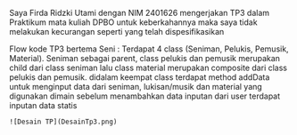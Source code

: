 Saya Firda Ridzki Utami dengan NIM 2401626 mengerjakan TP3 dalam Praktikum mata kuliah DPBO untuk keberkahannya maka saya tidak melakukan kecurangan seperti yang telah dispesifikasikan

Flow kode TP3 bertema Seni :
Terdapat 4 class (Seniman, Pelukis, Pemusik, Material). Seniman sebagai parent, class pelukis dan pemusik merupakan child dari class seniman lalu class material merupakan composite dari class pelukis dan pemusik.
didalam keempat class terdapat method addData untuk menginput data dari seniman, lukisan/musik dan material yang digunakan
dimain sebelum menambahkan data inputan dari user terdapat inputan data statis 

    ![Desain TP](DesainTp3.png)
    

    
    
